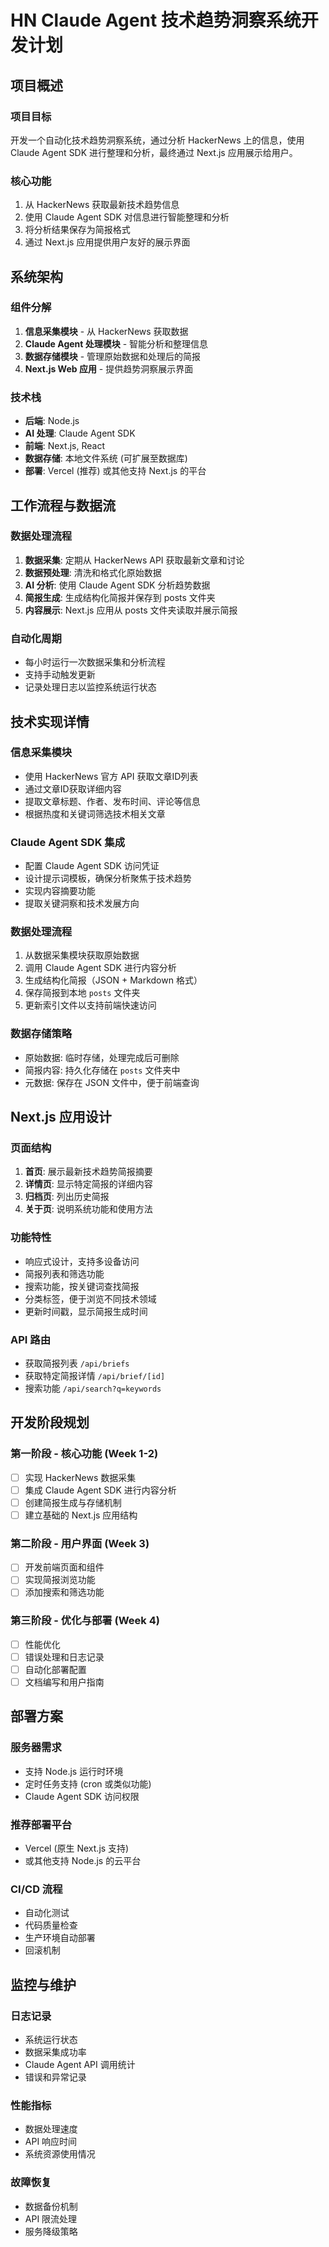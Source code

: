 # HN Claude Agent 技术趋势洞察系统开发计划

## 项目概述

### 项目目标
开发一个自动化技术趋势洞察系统，通过分析 HackerNews 上的信息，使用 Claude Agent SDK 进行整理和分析，最终通过 Next.js 应用展示给用户。

### 核心功能
1. 从 HackerNews 获取最新技术趋势信息
2. 使用 Claude Agent SDK 对信息进行智能整理和分析
3. 将分析结果保存为简报格式
4. 通过 Next.js 应用提供用户友好的展示界面

## 系统架构

### 组件分解
1. **信息采集模块** - 从 HackerNews 获取数据
2. **Claude Agent 处理模块** - 智能分析和整理信息
3. **数据存储模块** - 管理原始数据和处理后的简报
4. **Next.js Web 应用** - 提供趋势洞察展示界面

### 技术栈
- **后端**: Node.js
- **AI 处理**: Claude Agent SDK
- **前端**: Next.js, React
- **数据存储**: 本地文件系统 (可扩展至数据库)
- **部署**: Vercel (推荐) 或其他支持 Next.js 的平台

## 工作流程与数据流

### 数据处理流程
1. **数据采集**: 定期从 HackerNews API 获取最新文章和讨论
2. **数据预处理**: 清洗和格式化原始数据
3. **AI 分析**: 使用 Claude Agent SDK 分析趋势数据
4. **简报生成**: 生成结构化简报并保存到 posts 文件夹
5. **内容展示**: Next.js 应用从 posts 文件夹读取并展示简报

### 自动化周期
- 每小时运行一次数据采集和分析流程
- 支持手动触发更新
- 记录处理日志以监控系统运行状态

## 技术实现详情

### 信息采集模块
- 使用 HackerNews 官方 API 获取文章ID列表
- 通过文章ID获取详细内容
- 提取文章标题、作者、发布时间、评论等信息
- 根据热度和关键词筛选技术相关文章

### Claude Agent SDK 集成
- 配置 Claude Agent SDK 访问凭证
- 设计提示词模板，确保分析聚焦于技术趋势
- 实现内容摘要功能
- 提取关键洞察和技术发展方向

### 数据处理流程
1. 从数据采集模块获取原始数据
2. 调用 Claude Agent SDK 进行内容分析
3. 生成结构化简报（JSON + Markdown 格式）
4. 保存简报到本地 `posts` 文件夹
5. 更新索引文件以支持前端快速访问

### 数据存储策略
- 原始数据: 临时存储，处理完成后可删除
- 简报内容: 持久化存储在 `posts` 文件夹中
- 元数据: 保存在 JSON 文件中，便于前端查询

## Next.js 应用设计

### 页面结构
1. **首页**: 展示最新技术趋势简报摘要
2. **详情页**: 显示特定简报的详细内容
3. **归档页**: 列出历史简报
4. **关于页**: 说明系统功能和使用方法

### 功能特性
- 响应式设计，支持多设备访问
- 简报列表和筛选功能
- 搜索功能，按关键词查找简报
- 分类标签，便于浏览不同技术领域
- 更新时间戳，显示简报生成时间

### API 路由
- 获取简报列表 `/api/briefs`
- 获取特定简报详情 `/api/brief/[id]`
- 搜索功能 `/api/search?q=keywords`

## 开发阶段规划

### 第一阶段 - 核心功能 (Week 1-2)
- [ ] 实现 HackerNews 数据采集
- [ ] 集成 Claude Agent SDK 进行内容分析
- [ ] 创建简报生成与存储机制
- [ ] 建立基础的 Next.js 应用结构

### 第二阶段 - 用户界面 (Week 3)
- [ ] 开发前端页面和组件
- [ ] 实现简报浏览功能
- [ ] 添加搜索和筛选功能

### 第三阶段 - 优化与部署 (Week 4)
- [ ] 性能优化
- [ ] 错误处理和日志记录
- [ ] 自动化部署配置
- [ ] 文档编写和用户指南

## 部署方案

### 服务器需求
- 支持 Node.js 运行时环境
- 定时任务支持 (cron 或类似功能)
- Claude Agent SDK 访问权限

### 推荐部署平台
- Vercel (原生 Next.js 支持)
- 或其他支持 Node.js 的云平台

### CI/CD 流程
- 自动化测试
- 代码质量检查
- 生产环境自动部署
- 回滚机制

## 监控与维护

### 日志记录
- 系统运行状态
- 数据采集成功率
- Claude Agent API 调用统计
- 错误和异常记录

### 性能指标
- 数据处理速度
- API 响应时间
- 系统资源使用情况

### 故障恢复
- 数据备份机制
- API 限流处理
- 服务降级策略